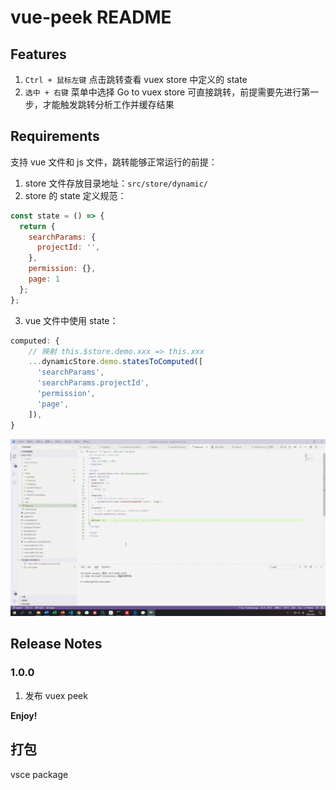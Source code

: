 # vue-peek README

## Features

1. `Ctrl + 鼠标左键` 点击跳转查看 vuex store 中定义的 state  
2. `选中 + 右键` 菜单中选择 Go to vuex store 可直接跳转，前提需要先进行第一步，才能触发跳转分析工作并缓存结果

## Requirements

支持 vue 文件和 js 文件，跳转能够正常运行的前提：

1. store 文件存放目录地址：`src/store/dynamic/`
2. store 的 state 定义规范：

```javascript
const state = () => {
  return {
    searchParams: {
      projectId: '',
    },
    permission: {},
    page: 1
  };
};
```

3. vue 文件中使用 state：
  
```javascript
computed: {
    // 映射 this.$store.demo.xxx => this.xxx
    ...dynamicStore.demo.statesToComputed([
      'searchParams',
      'searchParams.projectId',
      'permission',
      'page',
    ]),
}
```

![](demo.gif)  


## Release Notes

### 1.0.0

1. 发布 vuex peek

**Enjoy!**

## 打包

vsce package

